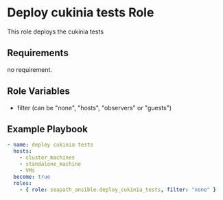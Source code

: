 # Deploy cukinia tests Role

This role deploys the cukinia tests

## Requirements

no requirement.

## Role Variables

- filter (can be "none", "hosts", "observers" or "guests")

## Example Playbook

```yaml
- name: deploy cukinia tests
  hosts:
    - cluster_machines
    - standalone_machine
    - VMs
  become: true
  roles:
    - { role: seapath_ansible.deploy_cukinia_tests, filter: "none" }
```
